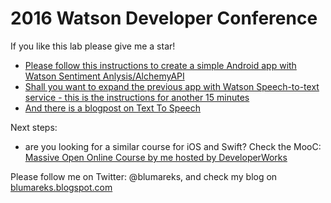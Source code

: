 # 2016 Watson Developer Conference 
If you like this lab please give me a star!

- [Please follow this instructions to create a simple Android app with Watson Sentiment Anlysis/AlchemyAPI](https://github.com/blumareks/2016wdc/tree/master/SentimentSensitiveApp)
- [Shall you want to expand the previous app with Watson Speech-to-text service - this is the instructions for another 15 minutes](https://github.com/blumareks/2016wdc/tree/master/SpeechToText)
- [And there is a blogpost on Text To Speech](http://ibm.biz/espresso-lab-tts)

Next steps:
- are you looking for a similar course for iOS and Swift? Check the MooC: [Massive Open Online Course by me hosted by DeveloperWorks](http://ibm.biz/ios-watson-espresso-labs)


Please follow me on Twitter: @blumareks, and check my blog on [blumareks.blogspot.com](http://blumareks.blogspot.com)
